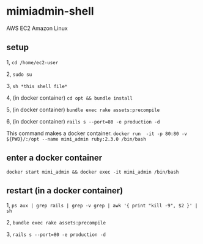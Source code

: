 # mimiadmin-shell

AWS EC2 Amazon Linux

## setup

1, `cd /home/ec2-user`

2, `sudo su`

3, `sh *this shell file* `

4, (in docker container) `cd opt && bundle install`

5, (in docker container) `bundle exec rake assets:precompile`

6, (in docker container) `rails s --port=80 -e production -d`

This command makes a docker container.
`docker run  -it -p 80:80 -v ${PWD}/:/opt --name mimi_admin ruby:2.3.0 /bin/bash`


## enter a docker container

`docker start mimi_admin && docker exec -it mimi_admin /bin/bash`

## restart (in a docker container)

1, `ps aux | grep rails | grep -v grep | awk '{ print "kill -9", $2 }' | sh`

2, `bundle exec rake assets:precompile`

3, `rails s --port=80 -e production -d`
